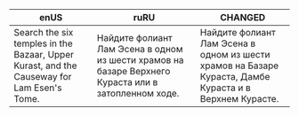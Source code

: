 | enUS | ruRU | CHANGED |
| --- | --- | --- |
| Search the six temples in the Bazaar, Upper Kurast, and the Causeway for Lam Esen's Tome. | Найдите фолиант Лам Эсена в одном из шести храмов на базаре Верхнего Кураста или в затопленном ходе. | Найдите фолиант Лам Эсена в одном из шести храмов на Базаре Кураста, Дамбе Кураста и в Верхнем Курасте. |

